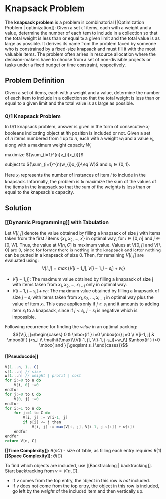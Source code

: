 # Knapsack Problem
The **knapsack problem** is a problem in combinatorial [[Optimization Problem | optimization]]: Given a set of items, each with a weight and a value, determine the number of each item to include in a collection so that the total weight is less than or equal to a given limit and the total value is as large as possible. It derives its name from the problem faced by someone who is constrained by a fixed-size knapsack and must fill it with the most valuable items. The problem often arises in resource allocation where the decision-makers have to choose from a set of non-divisible projects or tasks under a fixed budget or time constraint, respectively.

## Problem Definition
Given a set of items, each with a weight and a value, determine the number of each item to include in a collection so that the total weight is less than or equal to a given limit and the total value is as large as possible.
### 0/1 Knapsack Problem
In 0/1 knapsack problem, answer is given in the form of consecutive ${x_i}$ booleans indicating object at ${i}$th position is included or not. Given a set of ${n}$ items numbered from 1 up to ${n}$, each with a weight ${w_i}$ and a value ${v_i}$, along with a maximum weight capacity ${W}$,

maximize ${\sum_{i=1}^{n}v_{i}x_{i}}$

subject to ${\sum_{i=1}^{n}w_{i}x_{i}\leq W}$ and ${x_i \in \{0,1\}}$.

Here ${x_i}$ represents the number of instances of item ${i}$ to include in the knapsack. Informally, the problem is to maximize the sum of the values of the items in the knapsack so that the sum of the weights is less than or equal to the knapsack's capacity.

## Solution
### [[Dynamic Programming]] with Tabulation
Let ${V[i, j]}$ denote the value obtained by filling a knapsack of size ${j}$ with items taken from the first ${i}$ items ${\{x_1, x_2, ..., x_i\}}$ in optimal way, for ${i \in [0, n]}$ and ${j \in [0, W]}$. Thus, the value at ${V[n, C]}$ is maximum value. Values at ${V[0, j]}$ and ${V[i, 0]}$ are 0, since for former there is nothing in the knapsack and letter nothing can be putted in a knapsack of size 0. Then, for remaining ${V[i, j]}$ are evaluated using:
$${V[i, j]=\mathit{\max}\{V[i-1, j], V[i-1, j-s_i]+w_i\}}$$

- ${V[i-1, j]}$: The maximum value obtained by filling a knapsack of size j with items taken from ${{x_1, x_2, ..., x_{i-1}}}$ only in optimal way.
- ${V[i-1, j-s_i]+w_i}$: The maximum value obtained by filling a knapsack of size ${j-s_i}$ with items taken from ${{x_1, x_2, ..., x_{i-1}}}$ in optimal way plus the value of item ${x_i}$. This case applies only if ${j \geqslant s_i}$ and it amounts to adding item ${x_i}$ to a knapsack, since if ${j < s_i}$, ${j-s_i}$ is negative which is impossible.

Following recurrence for finding the *value* in an optimal packing:
$${V[i, j]=\begin{cases}
0 & \mbox{if } i=0 \mbox{or} j=0 \\
V[i-1, j] & \mbox{if } j<s_i \\
\mathit{\max}\{V[i-1, j], V[i-1, j-s_i]+w_i\} &\mbox{if } i>0 \mbox{ and } j\geqslant s_i
\end{cases}}$$

#### [[Pseudocode]]
```Java
V[1...n, 1...C]
s[1...n] // size
w[1...n] // weight | profit | cost
for i:=0 to n do
	V[i, 0] :=0
endfor
for j:=0 to C do
	V[0, j] :=0
endfor
for i:=1 to n do
	for j:=1 to C do
		V[i, j] := V[i-1, j]
		if s[i] <= j then
			V[i, j] := max(V[i, j], V[i-1, j-s[i]] + w[i])
	endfor
endfor
return V[n, C]
```
**[[Time Complexity]]:** ${\theta(nC)}$ - size of table, as filling each entry requires ${\theta(1)}$
**[[Space Complexity]]:** ${\theta(C)}$

To find which objects are included, use [[Backtracking | backtracking]].
Start backtracking from $v = V[n, C]$.
- If ${v}$ comes from the top entry, the object in this row is *not* included.
- If ${v}$ does not come from the top entry, the object in this row is included, go left by the *weight* of the included item and then vertically up. 